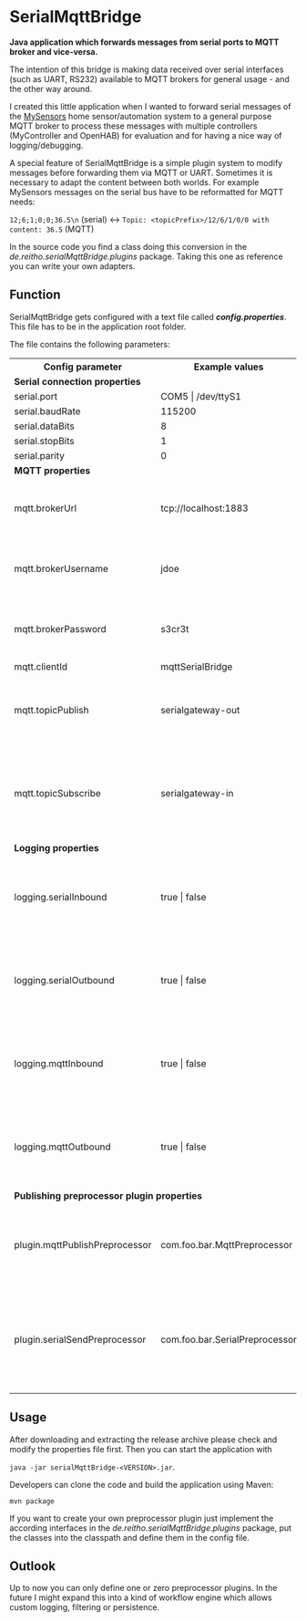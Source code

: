 # SerialMqttBridge

**Java application which forwards messages from serial ports to MQTT broker and vice-versa.**

The intention of this bridge is making data received over serial interfaces (such as UART, RS232) available to MQTT brokers for general usage - and the other way around.

I created this little application when I wanted to forward serial messages of the [MySensors](https://www.mysensors.org) home sensor/automation system to a general purpose MQTT broker to process these messages with multiple controllers (MyController and OpenHAB) for evaluation and for having a nice way of logging/debugging.

A special feature of SerialMqttBridge is a simple plugin system to modify messages before forwarding them via MQTT or UART. Sometimes it is necessary to adapt the content between both worlds. For example MySensors messages on the serial bus have to be reformatted for MQTT needs:

`12;6;1;0;0;36.5\n` (serial) <-> `Topic: <topicPrefix>/12/6/1/0/0 with content: 36.5` (MQTT)

In the source code you find a class doing this conversion in the _de.reitho.serialMqttBridge.plugins_ package. Taking this one as reference you can write your own adapters.


## Function

SerialMqttBridge gets configured with a text file called ___config.properties___. This file has to be in the application root folder.

The file contains the following parameters:
<table class="tg">
  <tr>
    <th>Config parameter</th>
    <th>Example values</th>
    <th>Note</th>
  </tr>
  <tr>
  <td colspan="3"><b>Serial connection properties</b></td>
  </tr>
  <tr>
    <td>serial.port</td>
    <td>COM5 | /dev/ttyS1</td>
    <td><br></td>
  </tr>
  <tr>
    <td>serial.baudRate<br></td>
    <td>115200</td>
    <td></td>
  </tr>
  <tr>
    <td>serial.dataBits</td>
    <td>8</td>
    <td></td>
  </tr>
  <tr>
    <td>serial.stopBits</td>
    <td>1</td>
    <td></td>
  </tr>
  <tr>
    <td>serial.parity</td>
    <td>0</td>
    <td></td>
  </tr>
  <tr>
  <td colspan="3"><b>MQTT properties</b></td>
  <tr>
    <td>mqtt.brokerUrl</td>
    <td>tcp://localhost:1883</td>
    <td>Consists of protocol (tcp://), hostname (or IP) and port.</td>
  </tr>
  <tr>
    <td>mqtt.brokerUsername</td>
    <td>jdoe</td>
    <td>optional, leave blank if no authentication needed</td>
  </tr>
  <tr>
    <td>mqtt.brokerPassword</td>
    <td>s3cr3t</td>
    <td>optional, leave blank if no authentication needed</td>
  </tr>
  <tr>
    <td>mqtt.clientId</td>
    <td>mqttSerialBridge</td>
    <td></td>
  </tr>
  <tr>
    <td>mqtt.topicPublish</td>
    <td>serialgateway-out</td>
    <td>This is the topic the bridges publishes the forwarded messages to.</td>
  </tr>
  <tr>
    <td>mqtt.topicSubscribe</td>
    <td>serialgateway-in</td>
    <td>This is the topic the bridge subscribes for messages. Wildcards '#' and '+' are supported.</td>
  </tr>
  <tr>
    <td colspan="3"><b>Logging properties</b></td>
  </tr>
  <tr>
    <td>logging.serialInbound</td>
    <td>true | false</td>
    <td>Defines whether incoming serial messages should be logged.</td>
  </tr>
  <tr>
    <td>logging.serialOutbound</td>
    <td>true | false</td>
    <td>Defines whether outgoing serial messages should be logged.</td>
  </tr>
  <tr>
    <td>logging.mqttInbound</td>
    <td>true | false</td>
    <td>Defines whether incoming MQTT messages should be logged.</td>
  </tr>
  <tr>
    <td>logging.mqttOutbound</td>
    <td>true | false</td>
    <td>Defines whether outgoing MQTT messages should be logged.</td>
  </tr>
  <tr>
    <td colspan="3"><b>Publishing preprocessor plugin properties</b></td>
  </tr>
  <tr>
    <td>plugin.mqttPublishPreprocessor</td>
    <td>com.foo.bar.MqttPreprocessor</td>
    <td>Name of the class which preprocesses the serial message before publishing it.</td>
  </tr>
  <tr>
    <td>plugin.serialSendPreprocessor</td>
    <td>com.foo.bar.SerialPreprocessor</td>
    <td>Name of the class which preprocesses the MQTT message before sending it out on serial interface.</td>
  </tr>
</table>

## Usage

After downloading and extracting the release archive please check and modify the properties file first. Then you can start the application with

`java -jar serialMqttBridge-<VERSION>.jar`.

Developers can clone the code and build the application using Maven:

`mvn package`

If you want to create your own preprocessor plugin just implement the according interfaces in the _de.reitho.serialMqttBridge.plugins_ package, put the classes into the classpath and define them in the config file.

## Outlook

Up to now you can only define one or zero preprocessor plugins. In the future I might expand this into a kind of workflow engine which allows custom logging, filtering or persistence.